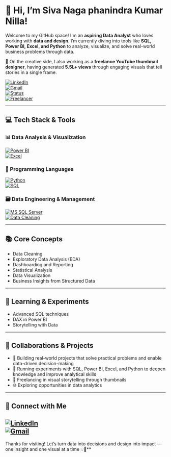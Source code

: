 # 👋 Hi, I’m Siva Naga phanindra Kumar Nilla!

Welcome to my GitHub space! I'm an **aspiring Data Analyst** who loves working with **data and design**. I’m currently diving into tools like **SQL, Power BI, Excel, and Python** to analyze, visualize, and solve real-world business problems through data.

🎨 On the creative side, I also working as a **freelance YouTube thumbnail designer**, having generated **5.5L+ views** through engaging visuals that tell stories in a single frame.

[![LinkedIn](https://img.shields.io/badge/LinkedIn-Siva%20Nilla-blue?logo=linkedin&style=for-the-badge)](https://www.linkedin.com/in/sivanilla28)  
[![Gmail](https://img.shields.io/badge/Gmail-nillasiva526@gmail.com-red?logo=gmail&style=for-the-badge)](mailto:nillasiva526@gmail.com)  
[![Status](https://img.shields.io/badge/Data%20Analyst-In%20Progress-success?style=for-the-badge)](https://github.com/SivaNilla28)  
[![Freelancer](https://img.shields.io/badge/Freelancer-YouTube%20Thumbnail%20Designer-brightgreen?style=for-the-badge&logo=freelancer)](https://github.com/SivaNilla28)

---

## 💻 Tech Stack & Tools

### 📊 Data Analysis & Visualization  
[![Power BI](https://img.shields.io/badge/Power%20BI-Intermediate-yellow?logo=powerbi&style=for-the-badge)](https://www.microsoft.com/en-us/power-bi)  
[![Excel](https://img.shields.io/badge/Excel-Intermediate-green?logo=microsoft-excel&style=for-the-badge)](https://www.microsoft.com/en-us/microsoft-365/excel)

### 🐍 Programming Languages  
[![Python](https://img.shields.io/badge/Python-Intermediate-blue?logo=python&style=for-the-badge)](https://www.python.org/)  
[![SQL](https://img.shields.io/badge/SQL-Intermediate-lightgrey?logo=microsoftsqlserver&style=for-the-badge)](https://www.microsoft.com/en-us/sql-server)

### 🗃️ Data Engineering & Management  
[![MS SQL Server](https://img.shields.io/badge/MS%20SQL%20Server-Intermediate-blue?logo=microsoftsqlserver&style=for-the-badge)](https://www.microsoft.com/en-us/sql-server)  
[![Data Cleaning](https://img.shields.io/badge/Data%20Cleaning-Experienced-purple?style=for-the-badge&logo=data)](#)

---

## 📚 Core Concepts
- Data Cleaning
- Exploratory Data Analysis (EDA)  
- Dashboarding and Reporting  
- Statistical Analysis  
- Data Visualization  
- Business Insights from Structured Data  

---

## 🌱 Learning & Experiments
- Advanced SQL techniques  
- DAX in Power BI  
- Storytelling with Data 

---

## 🤝 Collaborations & Projects
- 🚀 Building real-world projects that solve practical problems and enable data-driven decision-making
- 🧪 Running experiments with SQL, Power BI, Excel, and Python to deepen knowledge and improve analytical skills
- 🎨 Freelancing in visual storytelling through thumbnails  
- 🌐 Exploring opportunities in data analytics  

---

## 🔗 Connect with Me

[![LinkedIn](https://img.shields.io/badge/LinkedIn-Siva%20Nilla-blue?logo=linkedin&style=for-the-badge)](https://www.linkedin.com/in/sivanilla28)  
[![Gmail](https://img.shields.io/badge/Gmail-nillasiva526@gmail.com-red?logo=gmail&style=for-the-badge)](mailto:nillasiva526@gmail.com)  
---

Thanks for visiting!
Let’s turn data into decisions and design into impact — one insight and one visual at a time 💡🎨**

